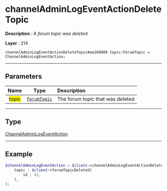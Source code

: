 # channelAdminLogEventActionDeleteTopic

**Description** : *A forum topic was deleted*

**Layer** : 214

```tl
channelAdminLogEventActionDeleteTopic#ae168909 topic:ForumTopic = ChannelAdminLogEventAction;
```

---

## Parameters

| Name | Type | Description |
| :---: | :---: | :--- |
| <mark>topic</mark> | [`ForumTopic`](type/ForumTopic) | The forum topic that was deleted |

---

## Type

[ChannelAdminLogEventAction](type/ChannelAdminLogEventAction)

---

## Example

```php
$channelAdminLogEventAction = $client->channelAdminLogEventActionDeleteTopic(
	topic : $client->forumTopicDeleted(
		id : 92,
	),
);
```